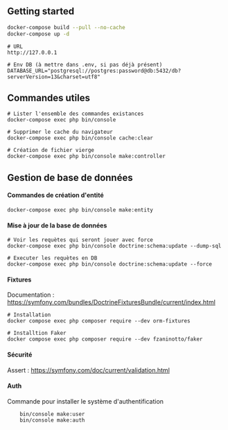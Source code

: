 ## Getting started

```bash
docker-compose build --pull --no-cache
docker-compose up -d
```

```
# URL
http://127.0.0.1

# Env DB (à mettre dans .env, si pas déjà présent)
DATABASE_URL="postgresql://postgres:password@db:5432/db?serverVersion=13&charset=utf8"
```

## Commandes utiles
```
# Lister l'ensemble des commandes existances 
docker-compose exec php bin/console

# Supprimer le cache du navigateur
docker-compose exec php bin/console cache:clear

# Création de fichier vierge
docker-compose exec php bin/console make:controller
```

## Gestion de base de données

#### Commandes de création d'entité
```
docker-compose exec php bin/console make:entity
```

#### Mise à jour de la base de données
```
# Voir les requètes qui seront jouer avec force
docker-compose exec php bin/console doctrine:schema:update --dump-sql

# Executer les requètes en DB
docker-compose exec php bin/console doctrine:schema:update --force
```

#### Fixtures 
Documentation : https://symfony.com/bundles/DoctrineFixturesBundle/current/index.html
```
# Installation 
docker compose exec php composer require --dev orm-fixtures

# Installtion Faker 
docker compose exec php composer require --dev fzaninotto/faker
```

#### Sécurité 
Assert : https://symfony.com/doc/current/validation.html

#### Auth
Commande pour installer le système d'authentification
```
    bin/console make:user
    bin/console make:auth
```

